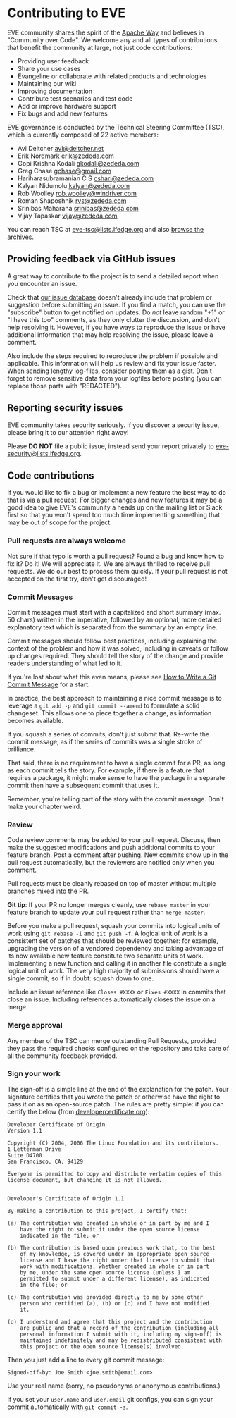 # Contributing to EVE 

EVE community shares the spirit of the [Apache Way](https://apache.org/theapacheway/)
and believes in "Community over Code". We welcome any and all types of contributions
that benefit the community at large, not just code contributions:

* Providing user feedback
* Share your use cases
* Evangeline or collaborate with related products and technologies
* Maintaining our wiki
* Improving documentation
* Contribute test scenarios and test code
* Add or improve hardware support
* Fix bugs and add new features

EVE governance is conducted by the Technical Steering Committee (TSC),
which is currently composed of 22 active members:

* Avi Deitcher <avi@deitcher.net>
* Erik Nordmark <erik@zededa.com>
* Gopi Krishna Kodali <gkodali@zededa.com>
* Greg Chase <gchase@gmail.com>
* Hariharasubramanian C S <cshari@zededa.com>
* Kalyan Nidumolu <kalyan@zededa.com>
* Rob Woolley <rob.woolley@windriver.com>
* Roman Shaposhnik <rvs@zededa.com>
* Srinibas Maharana <srinibas@zededa.com>
* Vijay Tapaskar <vijay@zededa.com>

You can reach TSC at [eve-tsc@lists.lfedge.org](mailto:eve-tsc@lists.lfedge.org)
and also [browse the archives](https://lists.lfedge.org/g/eve-tsc).

## Providing feedback via GitHub issues

A great way to contribute to the project is to send a detailed report when you
encounter an issue.

Check that [our issue database](https://github.com/lf-edge/eve/issues)
doesn't already include that problem or suggestion before submitting an issue.
If you find a match, you can use the "subscribe" button to get notified on
updates. Do *not* leave random "+1" or "I have this too" comments, as they
only clutter the discussion, and don't help resolving it. However, if you
have ways to reproduce the issue or have additional information that may help
resolving the issue, please leave a comment.

Also include the steps required to reproduce the problem if possible and
applicable. This information will help us review and fix your issue faster.
When sending lengthy log-files, consider posting them as a [gist](https://gist.github.com).
Don't forget to remove sensitive data from your logfiles before posting (you can
replace those parts with "REDACTED").

## Reporting security issues

EVE community takes security seriously. If you discover a security
issue, please bring it to our attention right away!

Please **DO NOT** file a public issue, instead send your report privately to
[eve-security@lists.lfedge.org](mailto:eve-security@lists.lfedge.org).

## Code contributions

If you would like to fix a bug or implement a new feature the best way to
do that is via a pull request. For bigger changes and new features it may
be a good idea to give EVE's community a heads up on the mailing list or
Slack first so that you won't spend too much time implementing something
that may be out of scope for the project.

### Pull requests are always welcome

Not sure if that typo is worth a pull request? Found a bug and know how to fix
it? Do it! We will appreciate it. We are always thrilled to receive pull requests.
We do our best to process them quickly. If your pull request is not accepted on
the first try, don't get discouraged!

### Commit Messages

Commit messages must start with a capitalized and short summary (max. 50 chars)
written in the imperative, followed by an optional, more detailed explanatory
text which is separated from the summary by an empty line.

Commit messages should follow best practices, including explaining the context
of the problem and how it was solved, including in caveats or follow up changes
required. They should tell the story of the change and provide readers
understanding of what led to it.

If you're lost about what this even means, please see [How to Write a Git
Commit Message](http://chris.beams.io/posts/git-commit/) for a start.

In practice, the best approach to maintaining a nice commit message is to
leverage a `git add -p` and `git commit --amend` to formulate a solid
changeset. This allows one to piece together a change, as information becomes
available.

If you squash a series of commits, don't just submit that. Re-write the commit
message, as if the series of commits was a single stroke of brilliance.

That said, there is no requirement to have a single commit for a PR, as long as
each commit tells the story. For example, if there is a feature that requires a
package, it might make sense to have the package in a separate commit then have
a subsequent commit that uses it.

Remember, you're telling part of the story with the commit message. Don't make
your chapter weird.

### Review

Code review comments may be added to your pull request. Discuss, then make the
suggested modifications and push additional commits to your feature branch. Post
a comment after pushing. New commits show up in the pull request automatically,
but the reviewers are notified only when you comment.

Pull requests must be cleanly rebased on top of master without multiple branches
mixed into the PR.

**Git tip**: If your PR no longer merges cleanly, use `rebase master` in your
feature branch to update your pull request rather than `merge master`.

Before you make a pull request, squash your commits into logical units of work
using `git rebase -i` and `git push -f`. A logical unit of work is a consistent
set of patches that should be reviewed together: for example, upgrading the
version of a vendored dependency and taking advantage of its now available new
feature constitute two separate units of work. Implementing a new function and
calling it in another file constitute a single logical unit of work. The very
high majority of submissions should have a single commit, so if in doubt: squash
down to one.

Include an issue reference like `Closes #XXXX` or `Fixes #XXXX` in commits that
close an issue. Including references automatically closes the issue on a merge.

### Merge approval

Any member of the TSC can merge outstanding Pull Requests, provided they pass
the required checks configured on the repository and take care of all the
community feedback provided.

### Sign your work

The sign-off is a simple line at the end of the explanation for the patch. Your
signature certifies that you wrote the patch or otherwise have the right to pass
it on as an open-source patch. The rules are pretty simple: if you can certify
the below (from [developercertificate.org](http://developercertificate.org/)):

```text
Developer Certificate of Origin
Version 1.1

Copyright (C) 2004, 2006 The Linux Foundation and its contributors.
1 Letterman Drive
Suite D4700
San Francisco, CA, 94129

Everyone is permitted to copy and distribute verbatim copies of this
license document, but changing it is not allowed.


Developer's Certificate of Origin 1.1

By making a contribution to this project, I certify that:

(a) The contribution was created in whole or in part by me and I
    have the right to submit it under the open source license
    indicated in the file; or

(b) The contribution is based upon previous work that, to the best
    of my knowledge, is covered under an appropriate open source
    license and I have the right under that license to submit that
    work with modifications, whether created in whole or in part
    by me, under the same open source license (unless I am
    permitted to submit under a different license), as indicated
    in the file; or

(c) The contribution was provided directly to me by some other
    person who certified (a), (b) or (c) and I have not modified
    it.

(d) I understand and agree that this project and the contribution
    are public and that a record of the contribution (including all
    personal information I submit with it, including my sign-off) is
    maintained indefinitely and may be redistributed consistent with
    this project or the open source license(s) involved.
```

Then you just add a line to every git commit message:

    Signed-off-by: Joe Smith <joe.smith@email.com>

Use your real name (sorry, no pseudonyms or anonymous contributions.)

If you set your `user.name` and `user.email` git configs, you can sign your
commit automatically with `git commit -s`.
